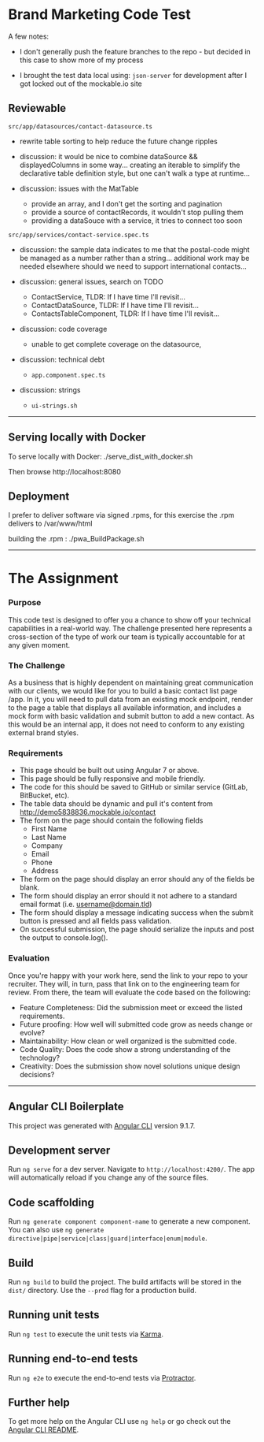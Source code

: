 # Brand Marketing Code Test

A few notes:

- I don't generally push the feature branches to the repo - but decided in this case to show more of my process

- I brought the test data local using: `json-server` for development after I got locked out of the mockable.io site

## Reviewable

`src/app/datasources/contact-datasource.ts`

- rewrite table sorting to help reduce the future change ripples

- discussion: it would be nice to combine dataSource && displayedColumns in some way... creating an iterable to simplify the declarative table definition style, but one can't walk a type at runtime...

- discussion: issues with the MatTable

  - provide an array, and I don't get the sorting and pagination
  - provide a source of contactRecords, it wouldn't stop pulling them
  - providing a dataSouce with a service, it tries to connect too soon

`src/app/services/contact-service.spec.ts`

- discussion: the sample data indicates to me that the postal-code might be managed as a number rather than a string... additional work may be needed elsewhere should we need to support international contacts...

- discussion: general issues, search on TODO

  - ContactService, TLDR: If I have time I'll revisit...
  - ContactDataSource, TLDR: If I have time I'll revisit...
  - ContactsTableComponent, TLDR: If I have time I'll revisit...

- discussion: code coverage

  - unable to get complete coverage on the datasource, 

- discussion: technical debt

  - `app.component.spec.ts`

- discussion: strings

  - `ui-strings.sh`

---

## Serving locally with Docker

To serve locally with Docker: ./serve_dist_with_docker.sh

Then browse http://localhost:8080

## Deployment

I prefer to deliver software via signed .rpms, for this exercise the .rpm delivers to /var/www/html 

building the .rpm : ./pwa_BuildPackage.sh 

---

# The Assignment

### Purpose

This code test is designed to offer you a chance to show off your technical capabilities in a real-world way. The challenge presented here represents a cross-section of the type of work our team is typically accountable for at any given moment.

### The Challenge

As a business that is highly dependent on maintaining great communication with our clients, we would like for you to build a basic contact list page /app. In it, you will need to pull data from an existing mock endpoint, render to the page a table that displays all available information, and
includes a mock form with basic validation and submit button to add a new contact. As this would be an internal app, it does not need to conform to any existing external brand styles.

### Requirements

- This page should be built out using Angular 7 or above.
- This page should be fully responsive and mobile friendly.
- The code for this should be saved to GitHub or similar service (GitLab, BitBucket, etc).
- The table data should be dynamic and pull it's content from http://demo5838836.mockable.io/contact
- The form on the page should contain the following fields
  - First Name
  - Last Name
  - Company
  - Email
  - Phone
  - Address
- The form on the page should display an error should any of the fields be blank.
- The form should display an error should it not adhere to a standard email format (i.e. username@domain.tld)
- The form should display a message indicating success when the submit button is pressed and all fields pass validation.
- On successful submission, the page should serialize the inputs and post the output to console.log().

### Evaluation

Once you're happy with your work here, send the link to your repo to your recruiter. They will, in turn, pass that link on to the engineering team for review. From there, the team will evaluate the code based on the following:

- Feature Completeness: Did the submission meet or exceed the listed requirements.
- Future proofing: How well will submitted code grow as needs change or evolve?
- Maintainability: How clean or well organized is the submitted code.
- Code Quality: Does the code show a strong understanding of the technology?
- Creativity: Does the submission show novel solutions unique design decisions?


---

## Angular CLI Boilerplate

This project was generated with [Angular CLI](https://github.com/angular/angular-cli) version 9.1.7.

## Development server

Run `ng serve` for a dev server. Navigate to `http://localhost:4200/`. The app will automatically reload if you change any of the source files.

## Code scaffolding

Run `ng generate component component-name` to generate a new component. You can also use `ng generate directive|pipe|service|class|guard|interface|enum|module`.

## Build

Run `ng build` to build the project. The build artifacts will be stored in the `dist/` directory. Use the `--prod` flag for a production build.

## Running unit tests

Run `ng test` to execute the unit tests via [Karma](https://karma-runner.github.io).

## Running end-to-end tests

Run `ng e2e` to execute the end-to-end tests via [Protractor](http://www.protractortest.org/).

## Further help

To get more help on the Angular CLI use `ng help` or go check out the [Angular CLI README](https://github.com/angular/angular-cli/blob/master/README.md).
